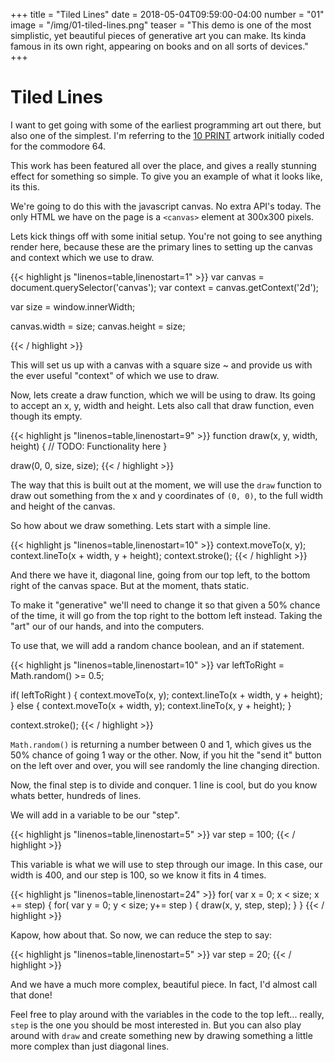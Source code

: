 +++
title = "Tiled Lines"
date = 2018-05-04T09:59:00-04:00
number = "01"
image = "/img/01-tiled-lines.png"
teaser = "This demo is one of the most simplistic, yet beautiful pieces of generative art you can make. Its kinda famous in its own right, appearing on books and on all sorts of devices."
+++

# Tiled Lines


I want to get going with some of the earliest programming art out there, but also one of the simplest. I'm referring to the [10 PRINT](https://www.youtube.com/watch?v=m9joBLOZVEo) artwork initially coded for the commodore 64.

This work has been featured all over the place, and gives a really stunning effect for something so simple. To give you an example of what it looks like, its this.

<!-- ![The demo]({{site.url}}/assets/images/01-tiled-lines.png) -->

We're going to do this with the javascript canvas. No extra API's today. The only HTML we have on the page is a `<canvas>` element at 300x300 pixels.

Lets kick things off with some initial setup. You're not going to see anything render here, because these are the primary lines to setting up the canvas and context which we use to draw.

<div id="tmd-1" class="tmd-trigger" data-from="0" data-action="replace" data-to="all">
{{< highlight js "linenos=table,linenostart=1" >}}
var canvas = document.querySelector('canvas');
var context = canvas.getContext('2d');

var size = window.innerWidth;

canvas.width = size;
canvas.height = size;
 
{{< / highlight >}}
</div>

This will set us up with a canvas with a square size ~ and provide us with the ever useful "context" of which we use to draw.

Now, lets create a draw function, which we will be using to draw. Its going to accept an x, y, width and height. Lets also call that draw function, even though its empty.

<div id="tmd-2" class="tmd-trigger" data-from="10" data-action="inject" data-to="10">
{{< highlight js "linenos=table,linenostart=9" >}}
function draw(x, y, width, height) {
  // TODO: Functionality here
}

draw(0, 0, size, size);
{{< / highlight >}}
</div>

The way that this is built out at the moment, we will use the `draw` function to draw out something from the x and y coordinates of `(0, 0)`, to the full width and height of the canvas.

So how about we draw something. Lets start with a simple line.

<div id="tmd-3" class="tmd-trigger" data-action="replace" data-from="10" data-to="11">  
{{< highlight js "linenos=table,linenostart=10" >}}
  context.moveTo(x, y);
  context.lineTo(x + width, y + height);   
  context.stroke();
{{< / highlight >}}
</div>

And there we have it, diagonal line, going from our top left, to the bottom right of the canvas space. But at the moment, thats static. 

To make it "generative" we'll need to change it so that given a 50% chance of the time, it will go from the top right to the bottom left instead. Taking the "art" our of our hands, and into the computers.

To use that, we will add a random chance boolean, and an if statement.

<div id="tmd-4" class="tmd-trigger" data-action="replace" data-from="10" data-to="13">  
{{< highlight js "linenos=table,linenostart=10" >}}
  var leftToRight = Math.random() >= 0.5;

  if( leftToRight ) {
    context.moveTo(x, y);
    context.lineTo(x + width, y + height);    
  } else {
    context.moveTo(x + width, y);
    context.lineTo(x, y + height);
  }

  context.stroke();
{{< / highlight >}}
</div>

`Math.random()` is returning a number between 0 and 1, which gives us the 50% chance of going 1 way or the other. Now, if you hit the "send it" button on the left over and over, you will see randomly the line changing direction.

Now, the final step is to divide and conquer. 1 line is cool, but do you know whats better, hundreds of lines.

We will add in a variable to be our "step".

<div id="tmd-5" class="tmd-trigger" data-action="inject" data-from="5" data-to="5">  
{{< highlight js "linenos=table,linenostart=5" >}}
var step = 100;
{{< / highlight >}}
</div>

This variable is what we will use to step through our image. In this case, our width is 400, and our step is 100, so we know it fits in 4 times.

<div id="tmd-6" class="tmd-trigger" data-action="replace" data-from="24" data-to="25">  
{{< highlight js "linenos=table,linenostart=24" >}}
for( var x = 0; x < size; x += step) {
  for( var y = 0; y < size; y+= step ) {
    draw(x, y, step, step);    
  }
}
{{< / highlight >}}
</div>

Kapow, how about that. So now, we can reduce the step to say:

<div id="tmd-5" class="tmd-trigger" data-action="replace" data-from="5" data-to="6">  
{{< highlight js "linenos=table,linenostart=5" >}}
var step = 20;
{{< / highlight >}}
</div>

And we have a much more complex, beautiful piece. In fact, I'd almost call that done!

Feel free to play around with the variables in the code to the top left... really, `step` is the one you should be most interested in. But you can also play around with `draw` and create something new by drawing something a little more complex than just diagonal lines.

